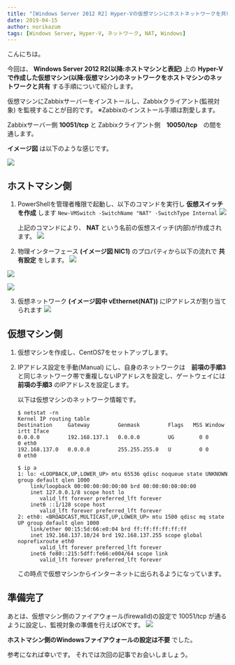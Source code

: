 ```yaml
---
title: "[Windows Server 2012 R2] Hyper-Vの仮想マシンにホストネットワークを共有する"
date: 2019-04-15
author: norikazum
tags: [Windows Server, Hyper-V, ネットワーク, NAT, Windows]
---
```


こんにちは。

今回は、 **Windows Server 2012 R2(以降:ホストマシンと表記)** 上の **Hyper-V で作成した仮想マシン(以降:仮想マシン)のネットワークをホストマシンのネットワークと共有** する手順について紹介します。

仮想マシンにZabbixサーバーをインストールし、Zabbixクライアント(監視対象) を監視することが目的です。
※Zabbixのインストール手順は割愛します。

Zabbixサーバー側 **10051/tcp** と Zabbixクライアント側　**10050/tcp**　の間を通します。

**イメージ図** は以下のような感じです。

![](images/share-host-network-to-hyper-v-virtual-machines-1.png)

## ホストマシン側
1. PowerShellを管理者権限で起動し、以下のコマンドを実行し **仮想スイッチを作成** します
    `New-VMSwitch -SwitchName "NAT" -SwitchType Internal`
![](images/share-host-network-to-hyper-v-virtual-machines-2.png)
    
    上記のコマンドにより、 **NAT** という名前の仮想スイッチ(内部)が作成されます。
![](images/share-host-network-to-hyper-v-virtual-machines-3.png)

2. 物理インターフェース **(イメージ図 NIC1)** のプロパティから以下の流れで **共有設定** をします。
![](images/share-host-network-to-hyper-v-virtual-machines-4.png)
    
![](images/share-host-network-to-hyper-v-virtual-machines-5.png)
    
![](images/share-host-network-to-hyper-v-virtual-machines-6.png)

3. 仮想ネットワーク **(イメージ図中 vEthernet(NAT))** にIPアドレスが割り当てられます
![](images/share-host-network-to-hyper-v-virtual-machines-7.png)

## 仮想マシン側
1. 仮想マシンを作成し、CentOS7をセットアップします。

2. IPアドレス設定を手動(Manual) にし、自身のネットワークは　**前項の手順3** と同じネットワーク帯で重複しないIPアドレスを設定し、ゲートウェイには **前項の手順3** のIPアドレスを設定します。
    
    以下は仮想マシンのネットワーク情報です。
    ```
    $ netstat -rn
    Kernel IP routing table
    Destination     Gateway         Genmask         Flags   MSS Window  irtt Iface
    0.0.0.0         192.168.137.1   0.0.0.0         UG        0 0          0 eth0
    192.168.137.0   0.0.0.0         255.255.255.0   U         0 0          0 eth0
    ```
    
    ```
    $ ip a
    1: lo: <LOOPBACK,UP,LOWER_UP> mtu 65536 qdisc noqueue state UNKNOWN group default qlen 1000
        link/loopback 00:00:00:00:00:00 brd 00:00:00:00:00:00
        inet 127.0.0.1/8 scope host lo
           valid_lft forever preferred_lft forever
        inet6 ::1/128 scope host 
           valid_lft forever preferred_lft forever
    2: eth0: <BROADCAST,MULTICAST,UP,LOWER_UP> mtu 1500 qdisc mq state UP group default qlen 1000
        link/ether 00:15:5d:66:e0:04 brd ff:ff:ff:ff:ff:ff
        inet 192.168.137.10/24 brd 192.168.137.255 scope global noprefixroute eth0
           valid_lft forever preferred_lft forever
        inet6 fe80::215:5dff:fe66:e004/64 scope link 
           valid_lft forever preferred_lft forever
    ```

    この時点で仮想マシンからインターネットに出られるようになっています。

## 準備完了
あとは、仮想マシン側のファイアウォール(firewalld)の設定で 10051/tcp が通るように設定し、監視対象の準備を行えばOKです。
![](images/share-host-network-to-hyper-v-virtual-machines-8.png)

**ホストマシン側のWindowsファイアウォールの設定は不要** でした。

参考になれば幸いです。
それでは次回の記事でお会いしましょう。